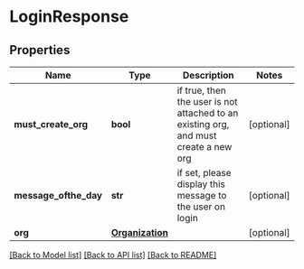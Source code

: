 # LoginResponse

## Properties
Name | Type | Description | Notes
------------ | ------------- | ------------- | -------------
**must_create_org** | **bool** | if true, then the user is not attached to an existing org, and must create a new org | [optional] 
**message_ofthe_day** | **str** | if set, please display this message to the user on login | [optional] 
**org** | [**Organization**](Organization.md) |  | [optional] 

[[Back to Model list]](../README.md#documentation-for-models) [[Back to API list]](../README.md#documentation-for-api-endpoints) [[Back to README]](../README.md)


